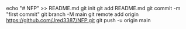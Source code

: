 echo "# NFP" >> README.md
git init
git add README.md
git commit -m "first commit"
git branch -M main
git remote add origin https://github.com/Jred3387/NFP.git
git push -u origin main
